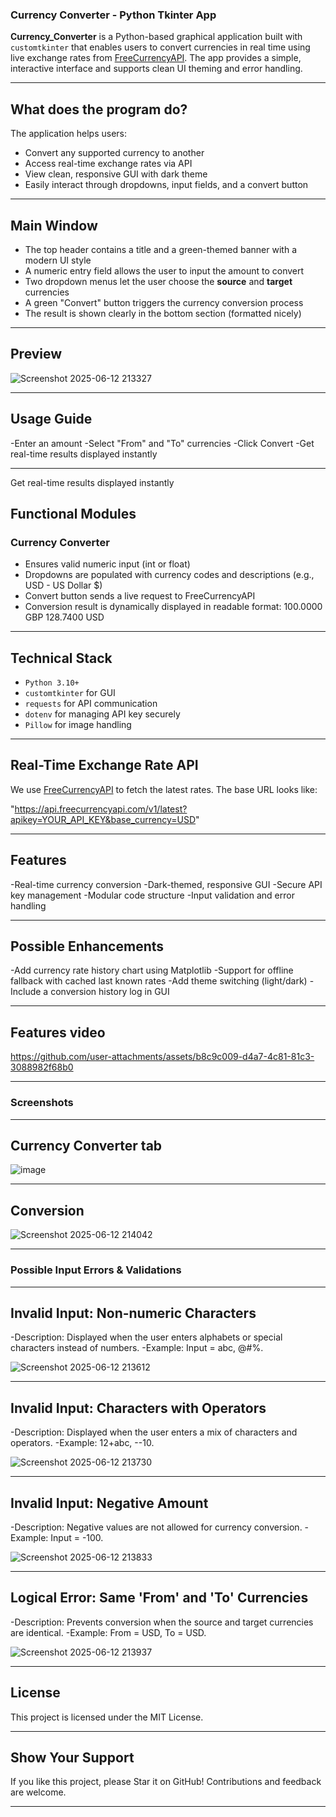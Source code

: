 ### Currency Converter - Python Tkinter App

**Currency_Converter** is a Python-based graphical application built with `customtkinter` that enables users to convert currencies in real time using live exchange rates from [FreeCurrencyAPI](https://freecurrencyapi.com/). The app provides a simple, interactive interface and supports clean UI theming and error handling.

---

## What does the program do? 

The application helps users:
- Convert any supported currency to another
- Access real-time exchange rates via API
- View clean, responsive GUI with dark theme
- Easily interact through dropdowns, input fields, and a convert button

---

## Main Window

- The top header contains a title and a green-themed banner with a modern UI style
- A numeric entry field allows the user to input the amount to convert
- Two dropdown menus let the user choose the **source** and **target** currencies
- A green "Convert" button triggers the currency conversion process
- The result is shown clearly in the bottom section (formatted nicely)

---

## Preview

![Screenshot 2025-06-12 213327](https://github.com/user-attachments/assets/e121b5ed-d16d-4fa8-9dff-9149547e6414)
 
---

## Usage Guide
-Enter an amount
-Select "From" and "To" currencies
-Click Convert
-Get real-time results displayed instantly

---

Get real-time results displayed instantly
## Functional Modules

### Currency Converter

- Ensures valid numeric input (int or float)
- Dropdowns are populated with currency codes and descriptions (e.g., USD - US Dollar $)
- Convert button sends a live request to FreeCurrencyAPI
- Conversion result is dynamically displayed in readable format:
100.0000 GBP
128.7400 USD

---

## Technical Stack

- `Python 3.10+`
- `customtkinter` for GUI
- `requests` for API communication
- `dotenv` for managing API key securely
- `Pillow` for image handling

---

## Real-Time Exchange Rate API 

We use [FreeCurrencyAPI](https://freecurrencyapi.com/) to fetch the latest rates. The base URL looks like:

"https://api.freecurrencyapi.com/v1/latest?apikey=YOUR_API_KEY&base_currency=USD"

---

## Features

-Real-time currency conversion
-Dark-themed, responsive GUI
-Secure API key management
-Modular code structure
-Input validation and error handling

---

 ## Possible Enhancements
-Add currency rate history chart using Matplotlib
-Support for offline fallback with cached last known rates
-Add theme switching (light/dark)
-Include a conversion history log in GUI

---

## Features video

https://github.com/user-attachments/assets/b8c9c009-d4a7-4c81-81c3-3088982f68b0

---

### Screenshots

---
## Currency Converter tab

![image](https://github.com/user-attachments/assets/9fbdd93a-9f8a-4b58-812e-378b568994da)

---

## Conversion

![Screenshot 2025-06-12 214042](https://github.com/user-attachments/assets/b96b48a8-e976-46d8-8a52-4b78e9869528)

---

### Possible Input Errors & Validations

---

## Invalid Input: Non-numeric Characters
-Description: Displayed when the user enters alphabets or special characters instead of numbers.
-Example: Input = abc, @#%.

![Screenshot 2025-06-12 213612](https://github.com/user-attachments/assets/eefe4296-b229-4267-b20a-fad4aa0a43fc)

---

##  Invalid Input: Characters with Operators

-Description: Displayed when the user enters a mix of characters and operators.
-Example: 12+abc, --10.

![Screenshot 2025-06-12 213730](https://github.com/user-attachments/assets/14b6f4bf-67a3-4946-bf38-7d6490fd01cb)

---

## Invalid Input: Negative Amount

-Description: Negative values are not allowed for currency conversion.
-Example: Input = -100.

![Screenshot 2025-06-12 213833](https://github.com/user-attachments/assets/31b48add-31b2-41ca-9265-f3b4f4e1ea1e)

---

## Logical Error: Same 'From' and 'To' Currencies

-Description: Prevents conversion when the source and target currencies are identical.
-Example: From = USD, To = USD.

![Screenshot 2025-06-12 213937](https://github.com/user-attachments/assets/cb821d69-4dcd-4a06-940a-88f821e436e6)

---

## License
This project is licensed under the MIT License.

---

## Show Your Support

If you like this project, please Star it on GitHub! Contributions and feedback are welcome.

---
































